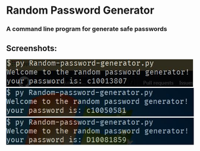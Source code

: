 # Random Password Generator
### A command line program for generate safe passwords

## Screenshots:
![Capture.jpg](https://github.com/TarunavBA/Random-Password-Generator/blob/main/images/Capture.JPG)
![Screenshot](https://github.com/TarunavBA/Random-Password-Generator/blob/main/images/Capture_2.JPG)
![Screenshot](https://github.com/TarunavBA/Random-Password-Generator/blob/main/images/Capture_3.jpg)

